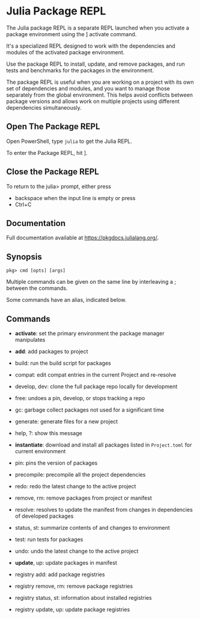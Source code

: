 # Julia Package REPL

The Julia package REPL is a separate REPL launched when you activate a package environment using the ] activate command. 

It's a specialized REPL designed to work with the dependencies and modules of the activated package environment.

Use the package REPL to install, update, and remove packages, and run tests and benchmarks for the packages in the environment.

The package REPL is useful when you are working on a project with its own set of dependencies and modules, and you want to manage those separately from the global environment. This helps avoid conflicts between package versions and allows work on multiple projects using different dependencies simultaneously.

## Open The Package REPL

Open PowerShell, type `julia` to get the Julia REPL. 

To enter the Package REPL, hit ].

## Close the Package REPL

To return to the julia> prompt, either press 

- backspace when the input line is empty or press 
- Ctrl+C

## Documentation

Full documentation available at <https://pkgdocs.julialang.org/>.

## Synopsis

`pkg> cmd [opts] [args]`

Multiple commands can be given on the same line by interleaving a ; between the commands. 

Some commands have an alias, indicated below.

## Commands

- **activate**: set the primary environment the package manager manipulates

- **add**: add packages to project

- build: run the build script for packages

- compat: edit compat entries in the current Project and re-resolve

- develop, dev: clone the full package repo locally for development

- free: undoes a pin, develop, or stops tracking a repo

- gc: garbage collect packages not used for a significant time

- generate: generate files for a new project

- help, ?: show this message

- **instantiate**: download and install all packages listed in `Project.toml` for current environment

- pin: pins the version of packages

- precompile: precompile all the project dependencies

- redo: redo the latest change to the active project

- remove, rm: remove packages from project or manifest

- resolve: resolves to update the manifest from changes in dependencies of developed packages

- status, st: summarize contents of and changes to environment

- test: run tests for packages

- undo: undo the latest change to the active project

- **update**, up: update packages in manifest

- registry add: add package registries

- registry remove, rm: remove package registries

- registry status, st: information about installed registries

- registry update, up: update package registries
